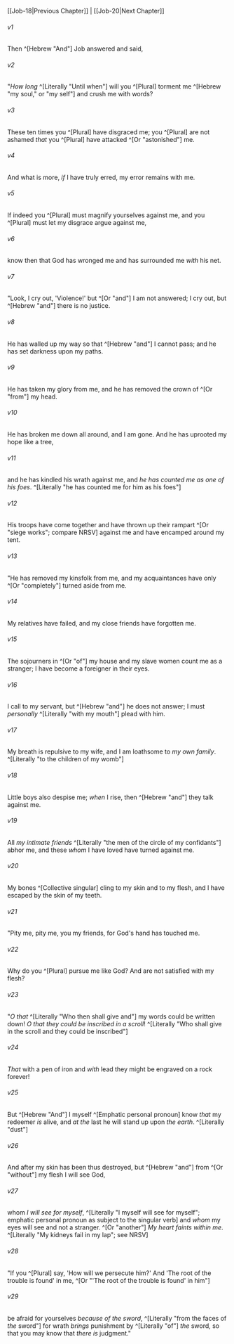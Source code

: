 ﻿---
aliases:
  - Job 19
---

[[Job-18|Previous Chapter]] | [[Job-20|Next Chapter]]

###### v1
Then ^[Hebrew "And"] Job answered and said,

###### v2
"_How long_ ^[Literally "Until when"] will you ^[Plural] torment me ^[Hebrew "my soul," or "my self"]
and crush me with words?

###### v3
These ten times you ^[Plural] have disgraced me;
you ^[Plural] are not ashamed _that_ you ^[Plural] have attacked ^[Or "astonished"] me.

###### v4
And what is more, _if_ I have truly erred,
my error remains with me.

###### v5
If indeed you ^[Plural] must magnify yourselves against me,
and you ^[Plural] must let my disgrace argue against me,

###### v6
know then that God has wronged me
and has surrounded me _with_ his net.

###### v7
"Look, I cry out, 'Violence!' but ^[Or "and"] I am not answered;
I cry out, but ^[Hebrew "and"] there is no justice.

###### v8
He has walled up my way so that ^[Hebrew "and"] I cannot pass;
and he has set darkness upon my paths.

###### v9
He has taken my glory from me,
and he has removed the crown of ^[Or "from"] my head.

###### v10
He has broken me down all around, and I am gone.
And he has uprooted my hope like a tree,

###### v11
and he has kindled his wrath against me,
and _he has counted me as one of his foes_. ^[Literally "he has counted me for him as his foes"]

###### v12
His troops have come together
and have thrown up their rampart ^[Or "siege works"; compare NRSV] against me
and have encamped around my tent.

###### v13
"He has removed my kinsfolk from me,
and my acquaintances have only ^[Or "completely"] turned aside from me.

###### v14
My relatives have failed,
and my close friends have forgotten me.

###### v15
The sojourners in ^[Or "of"] my house and my slave women count me as a stranger;
I have become a foreigner in their eyes.

###### v16
I call to my servant, but ^[Hebrew "and"] he does not answer;
I must _personally_ ^[Literally "with my mouth"] plead with him.

###### v17
My breath is repulsive to my wife,
and I am loathsome to _my own family_. ^[Literally "to the children of my womb"]

###### v18
Little boys also despise me;
_when_ I rise, then ^[Hebrew "and"] they talk against me.

###### v19
All _my intimate friends_ ^[Literally "the men of the circle of my confidants"] abhor me,
and these _whom_ I have loved have turned against me.

###### v20
My bones ^[Collective singular] cling to my skin and to my flesh,
and I have escaped by the skin of my teeth.

###### v21
"Pity me, pity me, you my friends,
for God's hand has touched me.

###### v22
Why do you ^[Plural] pursue me like God?
And are not satisfied with my flesh?

###### v23
"_O that_ ^[Literally "Who then shall give and"] my words could be written down!
_O that they could be inscribed in a scroll_! ^[Literally "Who shall give in the scroll and they could be inscribed"]

###### v24
_That_ with a pen of iron and _with_ lead
they might be engraved on a rock forever!

###### v25
But ^[Hebrew "And"] I myself ^[Emphatic personal pronoun] know _that_ my redeemer _is_ alive,
and _at the_ last he will stand up upon _the earth_. ^[Literally "dust"]

###### v26
And after my skin has been thus destroyed,
but ^[Hebrew "and"] from ^[Or "without"] my flesh I will see God,

###### v27
whom _I will see for myself_, ^[Literally "I myself will see for myself"; emphatic personal pronoun as subject to the singular verb]
and _whom_ my eyes will see and not a stranger. ^[Or "another"]
_My heart faints within me_. ^[Literally "My kidneys fail in my lap"; see NRSV]

###### v28
"If you ^[Plural] say, 'How will we persecute him?'
And 'The root of the trouble is found' in me, ^[Or "'The root of the trouble is found' in him"]

###### v29
be afraid for yourselves _because of the sword_, ^[Literally "from the faces of _the_ sword"]
for wrath _brings_ punishment by ^[Literally "of"] _the_ sword,
so that you may know that _there is_ judgment."